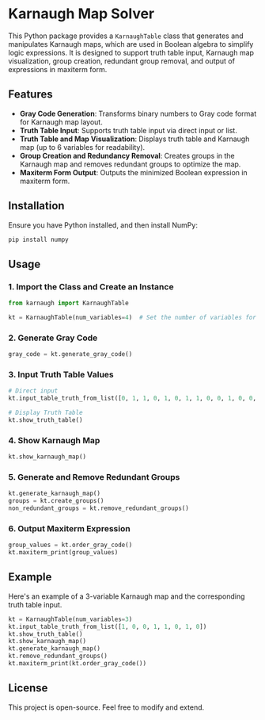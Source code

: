 # Karnaugh Map Solver

This Python package provides a `KarnaughTable` class that generates and manipulates Karnaugh maps, which are used in Boolean algebra to simplify logic expressions. It is designed to support truth table input, Karnaugh map visualization, group creation, redundant group removal, and output of expressions in maxiterm form. 

## Features

- **Gray Code Generation**: Transforms binary numbers to Gray code format for Karnaugh map layout.
- **Truth Table Input**: Supports truth table input via direct input or list.
- **Truth Table and Map Visualization**: Displays truth table and Karnaugh map (up to 6 variables for readability).
- **Group Creation and Redundancy Removal**: Creates groups in the Karnaugh map and removes redundant groups to optimize the map.
- **Maxiterm Form Output**: Outputs the minimized Boolean expression in maxiterm form.

## Installation

Ensure you have Python installed, and then install NumPy:

```bash
pip install numpy
```

## Usage

### 1. Import the Class and Create an Instance
```python
from karnaugh import KarnaughTable

kt = KarnaughTable(num_variables=4)  # Set the number of variables for the map
```

### 2. Generate Gray Code

```python
gray_code = kt.generate_gray_code()
```

### 3. Input Truth Table Values
```python
# Direct input
kt.input_table_truth_from_list([0, 1, 1, 0, 1, 0, 1, 1, 0, 0, 1, 0, 0, 1, 1, 0])

# Display Truth Table
kt.show_truth_table()
```

### 4. Show Karnaugh Map
```python
kt.show_karnaugh_map()
```

### 5. Generate and Remove Redundant Groups
```python
kt.generate_karnaugh_map()
groups = kt.create_groups()
non_redundant_groups = kt.remove_redundant_groups()
```

### 6. Output Maxiterm Expression
```python
group_values = kt.order_gray_code()
kt.maxiterm_print(group_values)
```

## Example

Here's an example of a 3-variable Karnaugh map and the corresponding truth table input.

```python
kt = KarnaughTable(num_variables=3)
kt.input_table_truth_from_list([1, 0, 0, 1, 1, 0, 1, 0])
kt.show_truth_table()
kt.show_karnaugh_map()
kt.generate_karnaugh_map()
kt.remove_redundant_groups()
kt.maxiterm_print(kt.order_gray_code())
```

## License

This project is open-source. Feel free to modify and extend.
